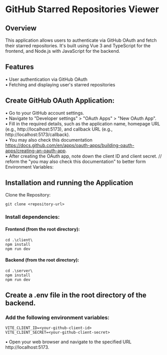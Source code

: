 # GitHub Starred Repositories Viewer

## Overview
This application allows users to authenticate via GitHub OAuth and fetch their starred repositories. It's built using Vue 3 and TypeScript for the frontend, and Node.js with JavaScript for the backend.

## Features
• User authentication via GitHub OAuth \
• Fetching and displaying user's starred repositories

## Create GitHub OAuth Application:
• Go to your GitHub account settings.\
• Navigate to "Developer settings" > "OAuth Apps" > "New OAuth App".\
• Fill in the required details, such as the application name, homepage URL (e.g., http://localhost:5173), and callback URL (e.g., http://localhost:5173/callback). \
• You may also check this documentation https://docs.github.com/en/apps/oauth-apps/building-oauth-apps/creating-an-oauth-app. \
• After creating the OAuth app, note down the client ID and client secret. // reform the "you may also check this documentation" to better form
Environment Variables:

## Installation and running the Application
Clone the Repository:

```
git clone <repository-url>
```

### Install dependencies:

#### Frontend (from the root directory):

```
cd .\client\
npm install
npm run dev
```

#### Backend (from the root directory): 
```
cd .\server\
npm install
npm run dev
```

## Create a .env file in the root directory of the backend.

### Add the following environment variables:
```
VITE_CLIENT_ID=<your-github-client-id>
VITE_CLIENT_SECRET=<your-github-client-secret>
```
• Open your web browser and navigate to the specified URL http://localhost:5173.


